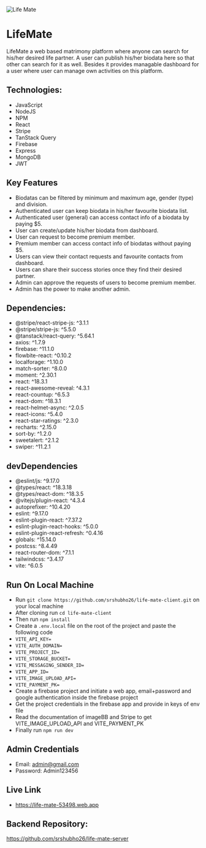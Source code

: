 ![Life Mate](https://github.com/srshubho26/srshubho26/blob/main/life-mate.png?raw=true)

# LifeMate

LifeMate a web based matrimony platform where anyone can search for his/her desired life partner. A user can publish his/her biodata here so that other can search for it as well. Besides it provides managable dashboard for a user where user can manage own activities on this platform.

## Technologies:
- JavaScript
- NodeJS
- NPM
- React
- Stripe
- TanStack Query
- Firebase
- Express
- MongoDB
- JWT

## Key Features
- Biodatas can be filtered by minimum and maximum age, gender (type) and division.
- Authenticated user can keep biodata in his/her favourite biodata list.
- Authenticated user (general) can access contact info of a biodata by paying $5.
- User can create/update his/her biodata from dashboard.
- User can request to become premium member.
- Premium member can access contact info of biodatas without paying $5.
- Users can view their contact requests and favourite contacts from dashboard.
- Users can share their success stories once they find their desired partner.
- Admin can approve the requests of users to become premium member.
- Admin has the power to make another admin.

## Dependencies:
- @stripe/react-stripe-js: ^3.1.1
- @stripe/stripe-js: ^5.5.0
- @tanstack/react-query: ^5.64.1
- axios: ^1.7.9
- firebase: ^11.1.0
- flowbite-react: ^0.10.2
- localforage: ^1.10.0
- match-sorter: ^8.0.0
- moment: ^2.30.1
- react: ^18.3.1
- react-awesome-reveal: ^4.3.1
- react-countup: ^6.5.3
- react-dom: ^18.3.1
- react-helmet-async: ^2.0.5
- react-icons: ^5.4.0
- react-star-ratings: ^2.3.0
- recharts: ^2.15.0
- sort-by: ^1.2.0
- sweetalert: ^2.1.2
- swiper: ^11.2.1

## devDependencies
- @eslint/js: ^9.17.0
- @types/react: ^18.3.18
- @types/react-dom: ^18.3.5
- @vitejs/plugin-react: ^4.3.4
- autoprefixer: ^10.4.20
- eslint: ^9.17.0
- eslint-plugin-react: ^7.37.2
- eslint-plugin-react-hooks: ^5.0.0
- eslint-plugin-react-refresh: ^0.4.16
- globals: ^15.14.0
- postcss: ^8.4.49
- react-router-dom: ^7.1.1
- tailwindcss: ^3.4.17
- vite: ^6.0.5

## Run On Local Machine
- Run `git clone https://github.com/srshubho26/life-mate-client.git` on your local machine
- After cloning run `cd life-mate-client`
- Then run `npm install`
- Create a `.env.local` file on the root of the project and paste the following code
- `VITE_API_KEY=`
- `VITE_AUTH_DOMAIN=`
- `VITE_PROJECT_ID=`
- `VITE_STORAGE_BUCKET=`
- `VITE_MESSAGING_SENDER_ID=`
- `VITE_APP_ID=`
- `VITE_IMAGE_UPLOAD_API=`
- `VITE_PAYMENT_PK=`
- Create a firebase project and initiate a web app, email+password and google authentication inside the firebase project
- Get the project credentials in the firebase app and provide in keys of env file
- Read the documentation of imageBB and Stripe to get VITE_IMAGE_UPLOAD_API and VITE_PAYMENT_PK
- Finally run `npm run dev`

## Admin Credentials
- Email: admin@gmail.com
- Password: Admin123456

## Live Link
- https://life-mate-53498.web.app

## Backend Repository:
https://github.com/srshubho26/life-mate-server